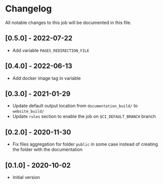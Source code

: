 # Changelog
All notable changes to this job will be documented in this file.

## [0.5.0] - 2022-07-22
* Add variable `PAGES_REDIRECTION_FILE`
## [0.4.0] - 2022-06-13
* Add docker image tag in variable 

## [0.3.0] - 2021-01-29
* Update default output location from `documentation_build/` to `website_build/`
* Update `rules` section to enable the job on `$CI_DEFAULT_BRANCH` branch

## [0.2.0] - 2020-11-30
* Fix files aggregation for folder `public` in some case instead of creating the folder with the documentation

## [0.1.0] - 2020-10-02
* Initial version
